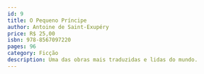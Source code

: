 ```yaml
---
id: 9
title: O Pequeno Príncipe
author: Antoine de Saint-Exupéry
price: R$ 25,00
isbn: 978-8567097220
pages: 96
category: Ficção
description: Uma das obras mais traduzidas e lidas do mundo.
---
```

